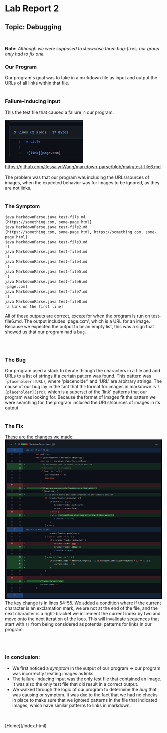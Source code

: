 # Lab Report 2

## Topic: Debugging

<br>

**Note:** *Although we were supposed to showcase three bug-fixes, our group only had to fix one.*

### Our Program
Our program's goal was to take in a markdown file as input and output the URLs of all links within that file.
<br>
<br>
### Failure-Inducing Input
This the test file that caused a failure in our program. 
<br>
<br>
![test-file6](./screenshots/week4/test-file6.png)
<br>
https://github.com/JessalynWang/markdown-parse/blob/main/test-file6.md
<br>
<br>
The problem was that our program was including the URLs/sources of images, when the expected behavior was for images to be ignored, as they are not links. 
<br>
<br>

### The Symptom
```
java MarkdownParse.java test-file.md
[https://something.com, some-page.html]
java MarkdownParse.java test-file2.md
[https://something.com, some-page.html, https://something.com, some-page.html]
java MarkdownParse.java test-file3.md
[]
java MarkdownParse.java test-file4.md
[]
java MarkdownParse.java test-file4.md
[]
java MarkdownParse.java test-file5.md
[]
java MarkdownParse.java test-file6.md
[page.com]
java MarkdownParse.java test-file7.md
[]
java MarkdownParse.java test-file8.md
[a link on the first line]
```
All of these outputs are correct, except for when the program is run on test-file6.md. The output includes 'page.com', which is a URL for an image. Because we expected the output to be an empty list, this was a sign that showed us that our program had a bug.

<br>
<br>

### The Bug
Our program used a stack to iterate through the characters in a file and add URLs to a list of strings if a certain pattern was found.
This pattern was `[placeholder](URL)`, where 'placeholder' and 'URL' are arbitrary strings. 
The cause of our bug lay in the fact that the format for images in markdown is 
`![placeholder](src)`, which is a superset of the 'link' patterns that our program was looking for. 
Because the format of images fit the pattern we were searching for, the program included the URLs/sources of images in its output.
<br>
<br>
### The Fix
These are the changes we made:
<br>
![diff](./screenshots/week4/diff.png)
<br>
The key change is in lines 54-55. We added a condition where if the current character 
is an exclamation mark, we are not at the end of the file, and the next character is 
a right-bracket we increment the current index by two and move onto the next iteration
of the loop. This will invalidate sequences that start with `![` from being considered
as potential patterns for links in our program.

<br>
<br>

### In conclusion:
- We first noticed a *symptom* in the output of our program -> our program was incorrectly treating images as links. 
- The failure-inducing input was the only test file that contained an image. It was also the only test file that did result in a correct output.
- We walked through the logic of our program to determine the *bug* that was causing or symptom. It was due to the fact that we had no checks in place to make sure that we ignored patterns in the file that indicated images, which have similar patterns to links in markdown.

<br>
<br>
[Home](/index.html)

